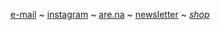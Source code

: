 [e-mail](mailto:reubenson@gmail.com) 
~ <a href="https://www.instagram.com/not_not_reuben" rel="me">instagram</a>
~ <a href="https://www.are.na/reuben-son" rel="me">are.na</a> 
~ <a href="/newsletter" rel="me">newsletter</a>
~ <a href="/shop" rel="me"><em>shop</em></a>

<!-- ~ <a href="https://www.linkedin.com/in/reubenson/" rel="me">linked.in</a> -->
<!-- [Mastodon](https://mastodon.social/@sonanze) -->
<!-- [X](https://twitter.com/not_not_reuben) -->
<!-- <a href="https://sonceramics.etsy.com/" rel="me">etsy</a> -->
<!-- ~ <a href="https://special.fish/sonanze" rel="me">special.fish</a>  ~  -->
<!-- <a href="https://read.cv/not_not_reuben" rel="me">read.cv</a> -->